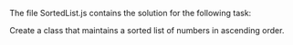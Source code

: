 The file SortedList.js contains the solution for the following task:

Create a class that maintains a sorted list of numbers in ascending order.
